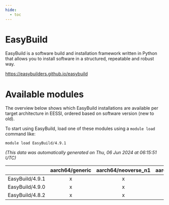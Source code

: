```yaml
---
hide:
  - toc
---
```


EasyBuild
=========


EasyBuild is a software build and installation framework written in Python that allows you to install software in a structured, repeatable and robust way.

https://easybuilders.github.io/easybuild
# Available modules


The overview below shows which EasyBuild installations are available per target architecture in EESSI, ordered based on software version (new to old).

To start using EasyBuild, load one of these modules using a `module load` command like:

```shell
module load EasyBuild/4.9.1
```

*(This data was automatically generated on Thu, 06 Jun 2024 at 06:15:51 UTC)*  

| |aarch64/generic|aarch64/neoverse_n1|aarch64/neoverse_v1|x86_64/generic|x86_64/amd/zen2|x86_64/amd/zen3|x86_64/intel/haswell|x86_64/intel/skylake_avx512|
| :---: | :---: | :---: | :---: | :---: | :---: | :---: | :---: | :---: |
|EasyBuild/4.9.1|x|x|x|x|x|x|x|x|
|EasyBuild/4.9.0|x|x|x|x|x|x|x|x|
|EasyBuild/4.8.2|x|x|x|x|x|x|x|x|

